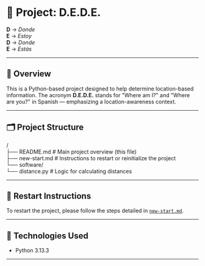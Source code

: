 # 📍 Project: **D.E.D.E.**

**D** → *Donde*  
**E** → *Estoy*  
**D** → *Donde*  
**E** → *Estás*

---

## 🧠 Overview

This is a Python-based project designed to help determine location-based information. The acronym **D.E.D.E.** stands for "Where am I?" and "Where are you?" in Spanish — emphasizing a location-awareness context.

---

## 🗂️ Project Structure

/  
├── README.md # Main project overview (this file)  
├── new-start.md # Instructions to restart or reinitialize the project  
└── software/  
    └── distance.py # Logic for calculating distances  

---

## 🔄 Restart Instructions

To restart the project, please follow the steps detailed in [`new-start.md`](./new-start.md).

---

## 🐍 Technologies Used

- Python 3.13.3

---